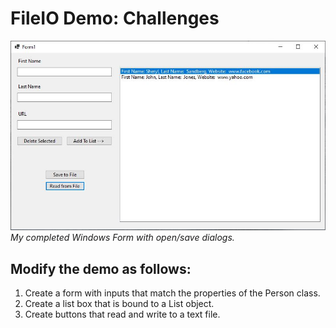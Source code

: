 # FileIO Demo: Challenges

![File IO screen shot](fileio-complete.jpg)<br>
_My completed Windows Form with open/save dialogs._

## Modify the demo as follows:

1. Create a form with inputs that match the properties of the Person class.
2. Create a list box that is bound to a List<Person> object.
3. Create buttons that read and write to a text file.
